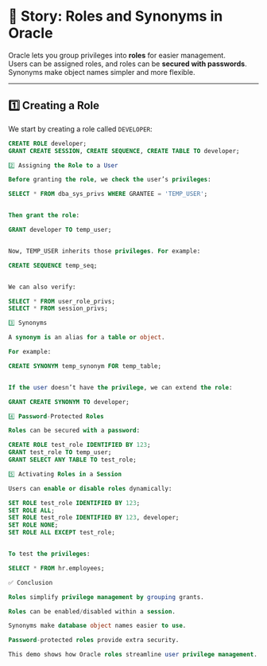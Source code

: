 # 👥 Story: Roles and Synonyms in Oracle

Oracle lets you group privileges into **roles** for easier management.  
Users can be assigned roles, and roles can be **secured with passwords**.  
Synonyms make object names simpler and more flexible.

---

## 1️⃣ Creating a Role

We start by creating a role called `DEVELOPER`:

```sql
CREATE ROLE developer;
GRANT CREATE SESSION, CREATE SEQUENCE, CREATE TABLE TO developer;

2️⃣ Assigning the Role to a User

Before granting the role, we check the user’s privileges:

SELECT * FROM dba_sys_privs WHERE GRANTEE = 'TEMP_USER';


Then grant the role:

GRANT developer TO temp_user;


Now, TEMP_USER inherits those privileges. For example:

CREATE SEQUENCE temp_seq;


We can also verify:

SELECT * FROM user_role_privs;
SELECT * FROM session_privs;

3️⃣ Synonyms

A synonym is an alias for a table or object.

For example:

CREATE SYNONYM temp_synonym FOR temp_table;


If the user doesn’t have the privilege, we can extend the role:

GRANT CREATE SYNONYM TO developer;

4️⃣ Password-Protected Roles

Roles can be secured with a password:

CREATE ROLE test_role IDENTIFIED BY 123;
GRANT test_role TO temp_user;
GRANT SELECT ANY TABLE TO test_role;

5️⃣ Activating Roles in a Session

Users can enable or disable roles dynamically:

SET ROLE test_role IDENTIFIED BY 123;
SET ROLE ALL;
SET ROLE test_role IDENTIFIED BY 123, developer;
SET ROLE NONE;
SET ROLE ALL EXCEPT test_role;


To test the privileges:

SELECT * FROM hr.employees;

✅ Conclusion

Roles simplify privilege management by grouping grants.

Roles can be enabled/disabled within a session.

Synonyms make database object names easier to use.

Password-protected roles provide extra security.

This demo shows how Oracle roles streamline user privilege management.
